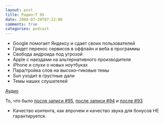 ```yaml
---
layout: post
title: Радио–Т 95
date: 2008-07-20T07:22:00
comments: true
categories: podcast
---
```


- Google помогает Яндексу и сдает своих пользователей
- Грядет перенос сервисов в оффлайн и веба в программы
- Свобода андроида под угрозой
- Apple с наездами на альтернативного производителя
- iPhone и слухи о новых ноутбуках
- Пара/тройка слов на высоко–гиковые темы
- Sun уходит в грустные дали
- Темы наших слушателей

[Аудио](http://media.libsyn.com/media/umputun/rt_podcast95.mp3)



То, что было [после записи #95](http://narod.ru/disk/1566304000/rt95_afterparty.mp3.html), [после записи #94](http://narod.ru/disk/1566377000/rt94_afterparty.mp3.html) и [после #93](http://narod.ru/disk/1566415000/rt93_afterparty.mp3.html)

* Качество контента, как впрочем и качество звука для бонусов НЕ гарантируется.
<audio src="http://media.libsyn.com/media/umputun/rt_podcast95.mp3" preload="none"></audio>

